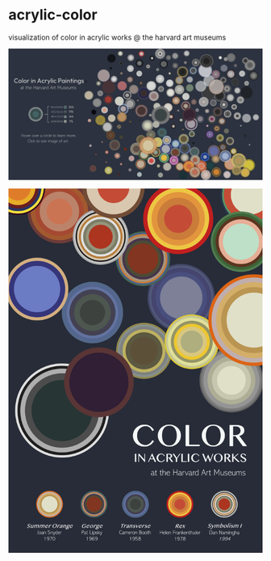 # acrylic-color
visualization of color in acrylic works @ the harvard art museums

![Screenshot](screenshot.png)

![Poster](poster.png)


